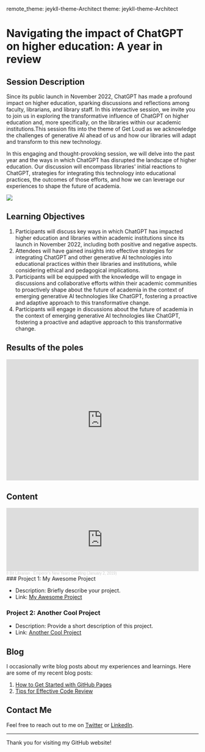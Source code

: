 remote_theme: jeykll-theme-Architect
theme: jeykll-theme-Architect
# Navigating the impact of ChatGPT on higher education: A year in review
## Session Description

Since its public launch in November 2022, ChatGPT has made a profound impact on higher education, sparking discussions and reflections among faculty, librarians, and library staff. In this interactive session, we invite you to join us in exploring the transformative influence of ChatGPT on higher education and, more specifically, on the libraries within our academic institutions.This session fits into the theme of Get Loud as we acknowledge the challenges of generative AI ahead of us and how our libraries will adapt and transform to this new technology. 

In this engaging and thought-provoking session, we will delve into the past year and the ways in which ChatGPT has disrupted the landscape of higher education. Our discussion will encompass libraries' initial reactions to ChatGPT, strategies for integrating this technology into educational practices, the outcomes of those efforts, and how we can leverage our experiences to shape the future of academia.

<img src="Images/Final Version.png">

## Learning Objectives

1. Participants will discuss key ways in which ChatGPT has impacted higher education and libraries within academic institutions since its launch in November 2022, including both positive and negative aspects.
2. Attendees will have gained insights into effective strategies for integrating ChatGPT and other generative AI technologies into educational practices within their libraries and institutions, while considering ethical and pedagogical implications.
3. Participants will be equipped with the knowledge will to engage in discussions and collaborative efforts within their academic communities to proactively shape about the future of academia in the context of emerging generative AI technologies like ChatGPT, fostering a proactive and adaptive approach to this transformative change.
4. Participants will engage in discussions about the future of academia in the context of emerging generative AI technologies like ChatGPT, fostering a proactive and adaptive approach to this transformative change.

## Results of the poles
<div style='position: relative; padding-bottom: 56.25%; padding-top: 35px; height: 0; overflow: hidden;'><iframe sandbox='allow-scripts allow-same-origin' allowfullscreen='true' allowtransparency='true' frameborder='0' height='315' src='https://www.mentimeter.com/app/presentation/blucum7jtyqkqew2udtdgczxgsosk645/embed' style='position: absolute; top: 0; left: 0; width: 100%; height: 100%;' width='420'></iframe></div>

## Content
<iframe width="100%" height="166" scrolling="no" frameborder="no" allow="autoplay" src="https://w.soundcloud.com/player/?url=https%3A//api.soundcloud.com/tracks/571724538&color=%23ff5500&auto_play=false&hide_related=false&show_comments=true&show_user=true&show_reposts=false&show_teaser=true"></iframe><div style="font-size: 10px; color: #cccccc;line-break: anywhere;word-break: normal;overflow: hidden;white-space: nowrap;text-overflow: ellipsis; font-family: Interstate,Lucida Grande,Lucida Sans Unicode,Lucida Sans,Garuda,Verdana,Tahoma,sans-serif;font-weight: 100;"><a href="https://soundcloud.com/user-384880107" title="8 Bit Librarian" target="_blank" style="color: #cccccc; text-decoration: none;">8 Bit Librarian</a> · <a href="https://soundcloud.com/user-384880107/emperors-new-years-greeting" title="Emperor’s New Years Greeting (January 2, 2019)" target="_blank" style="color: #cccccc; text-decoration: none;">Emperor’s New Years Greeting (January 2, 2019)</a></div>
### Project 1: My Awesome Project

- Description: Briefly describe your project.
- Link: [My Awesome Project](https://github.com/yourusername/my-awesome-project)

### Project 2: Another Cool Project

- Description: Provide a short description of this project.
- Link: [Another Cool Project](https://github.com/yourusername/another-cool-project)

## Blog

I occasionally write blog posts about my experiences and learnings. Here are some of my recent blog posts:

1. [How to Get Started with GitHub Pages](blog/how-to-get-started-with-github-pages.md)
2. [Tips for Effective Code Review](blog/tips-for-effective-code-review.md)

## Contact Me

Feel free to reach out to me on [Twitter](https://twitter.com/yourtwitterhandle) or [LinkedIn](https://www.linkedin.com/in/yourlinkedinprofile).

---

Thank you for visiting my GitHub website!
